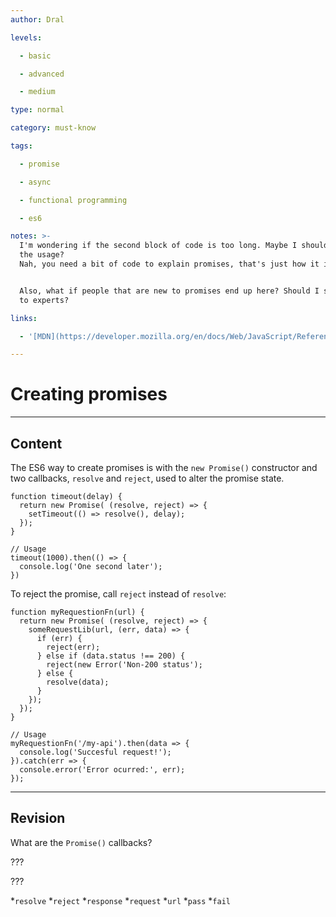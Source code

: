 ```yaml
---
author: Dral

levels:

  - basic

  - advanced

  - medium

type: normal

category: must-know

tags:

  - promise

  - async

  - functional programming

  - es6

notes: >-
  I'm wondering if the second block of code is too long. Maybe I should scrap
  the usage?
  Nah, you need a bit of code to explain promises, that's just how it is :D -lizthedeveloper


  Also, what if people that are new to promises end up here? Should I set `for`
  to experts?

links:

  - '[MDN](https://developer.mozilla.org/en/docs/Web/JavaScript/Reference/Global_Objects/Promise){website}'

---
```

# Creating promises

---
## Content

The ES6 way to create promises is with the `new Promise()` constructor and two callbacks, `resolve` and `reject`, used to alter the promise state.

```
function timeout(delay) {
  return new Promise( (resolve, reject) => {
    setTimeout(() => resolve(), delay);
  });
}

// Usage
timeout(1000).then(() => {
  console.log('One second later');
})
```

To reject the promise, call `reject` instead of `resolve`:

```
function myRequestionFn(url) {
  return new Promise( (resolve, reject) => {
    someRequestLib(url, (err, data) => {
      if (err) {
        reject(err);
      } else if (data.status !== 200) {
        reject(new Error('Non-200 status');
      } else {
        resolve(data);
      }
    });
  });
}

// Usage
myRequestionFn('/my-api').then(data => {
  console.log('Succesful request!');
}).catch(err => {
  console.error('Error ocurred:', err);
});
```

---
## Revision

What are the `Promise()` callbacks?

???

???

*`resolve`
*`reject`
*`response`
*`request`
*`url`
*`pass`
*`fail`
